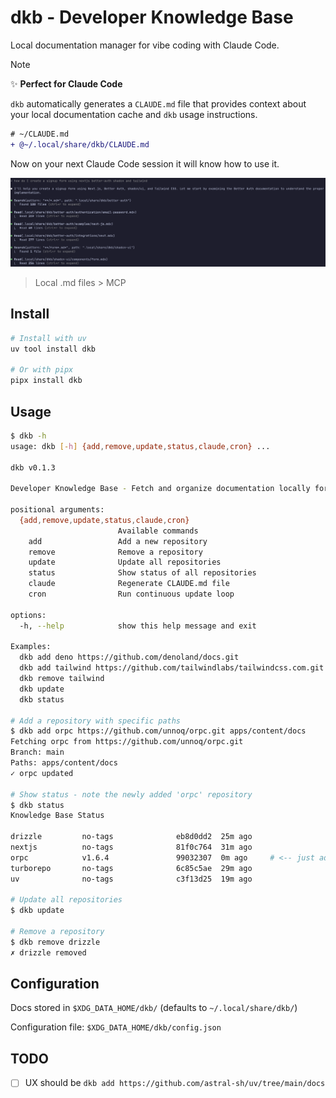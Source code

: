 # dkb - Developer Knowledge Base

Local documentation manager for vibe coding with Claude Code.


> [!NOTE]
> ✨ **Perfect for Claude Code**
> 
> `dkb` automatically generates a `CLAUDE.md` file that provides context about your local documentation cache and `dkb` usage instructions.
> 
> ```diff
> # ~/CLAUDE.md
> + @~/.local/share/dkb/CLAUDE.md
> ```
> Now on your next Claude Code session it will know how to use it.

![Claude integration](claude.png)

> Local .md files > MCP

## Install

```bash
# Install with uv
uv tool install dkb

# Or with pipx
pipx install dkb
```

## Usage

```bash
$ dkb -h
usage: dkb [-h] {add,remove,update,status,claude,cron} ...

dkb v0.1.3

Developer Knowledge Base - Fetch and organize documentation locally for vibe coding with Claude Code

positional arguments:
  {add,remove,update,status,claude,cron}
                        Available commands
    add                 Add a new repository
    remove              Remove a repository
    update              Update all repositories
    status              Show status of all repositories
    claude              Regenerate CLAUDE.md file
    cron                Run continuous update loop

options:
  -h, --help            show this help message and exit

Examples:
  dkb add deno https://github.com/denoland/docs.git
  dkb add tailwind https://github.com/tailwindlabs/tailwindcss.com.git src/docs
  dkb remove tailwind
  dkb update
  dkb status

# Add a repository with specific paths
$ dkb add orpc https://github.com/unnoq/orpc.git apps/content/docs
Fetching orpc from https://github.com/unnoq/orpc.git
Branch: main
Paths: apps/content/docs
✓ orpc updated

# Show status - note the newly added 'orpc' repository
$ dkb status
Knowledge Base Status

drizzle         no-tags              eb8d0dd2  25m ago
nextjs          no-tags              81f0c764  31m ago
orpc            v1.6.4               99032307  0m ago     # <-- just added!
turborepo       no-tags              6c85c5ae  29m ago
uv              no-tags              c3f13d25  19m ago

# Update all repositories
$ dkb update

# Remove a repository
$ dkb remove drizzle
✗ drizzle removed
```

## Configuration

Docs stored in `$XDG_DATA_HOME/dkb/` (defaults to `~/.local/share/dkb/`)

Configuration file: `$XDG_DATA_HOME/dkb/config.json`

## TODO

- [ ] UX should be `dkb add https://github.com/astral-sh/uv/tree/main/docs`
